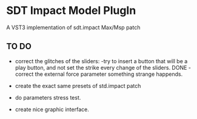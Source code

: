 # SDT Impact Model PlugIn

A VST3 implementation of sdt.impact Max/Msp patch

## TO DO 

- correct the glitches of the sliders:
  -try to insert a button that will be a play button, and not set the strike every change of the sliders. DONE
  -correct the external force parameter something strange happends.
  
- create the exact same presets of std.impact patch  

- do parameters stress test.

- create nice graphic interface.





